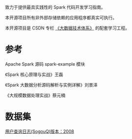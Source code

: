 致力于提供最具实践性的 Spark 代码开发学习指南。

本开源项目所有非外部存储依赖的应用程序都真实可执行。

本开源项目是 CSDN 专栏 [《大数据技术体系》](https://blog.csdn.net/Shockang/article/details/117266839) 的配套学习工程。

# 参考

Apache Spark 源码 spark-example 模块

《Spark 核心原理与实战》王磊

《Spark 大数据分析源码解析与实例详解》刘景泽

《大规模数据处理实战》蔡元楠

# 数据集

[用户查询日志(SogouQ)版本：2008](http://www.sogou.com/labs/resource/q.php)
